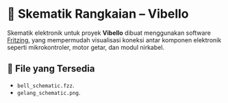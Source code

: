 # 📘 Skematik Rangkaian – Vibello

Skematik elektronik untuk proyek **Vibello** dibuat menggunakan software [Fritzing](https://fritzing.org/), yang mempermudah visualisasi koneksi antar komponen elektronik seperti mikrokontroler, motor getar, dan modul nirkabel.

## 📂 File yang Tersedia
- `bell_schematic.fzz`.
- `gelang_schematic.png`.
